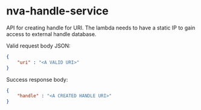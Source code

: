 # nva-handle-service

API for creating handle for URI. The lambda needs to have a static IP to gain access to external handle database.

Valid request body JSON:

```json
{
    "uri" : "<A VALID URI>"
}
```

Success response body:

```json
{
    "handle" : "<A CREATED HANDLE URI>"
}
```
